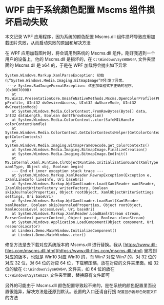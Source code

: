 # WPF 由于系统颜色配置 Mscms 组件损坏启动失败

本文记录 WPF 应用程序，因为系统的颜色配置 Mscms.dll 组件损坏导致应用加载图片失败，从而启动失败的原因和解决方法

<!--more-->

<!-- 博客 -->
<!-- 发布 -->

在 WPF 应用加载图片时，将会调用到系统的 Mscms.dll 组件。刚好我遇到一个用户的设备上，他的 Mscms.dll 是损坏的，在 `C:\Windows\SysWOW64\` 文件夹里面的 Mscms.dll 是 x64 的，于是在 WPF 加载将会抛出如下异常

```
System.Windows.Markup.XamlParseException: 初始化“System.Windows.Media.Imaging.BitmapImage”时引发了异常。
 ---> System.BadImageFormatException: 试图加载格式不正确的程序。 (0x8007000B)
   at MS.Win32.PresentationCore.UnsafeNativeMethods.Mscms.OpenColorProfile(PROFILE& pProfile, UInt32 dwDesiredAccess, UInt32 dwShareMode, UInt32 dwCreationMode)
   at System.Windows.Media.ColorContext.FromRawBytes(Byte[] data, Int32 dataLength, Boolean dontThrowException)
   at System.Windows.Media.ColorContext..ctor(SafeMILHandle colorContextHandle)
   at System.Windows.Media.ColorContext.GetColorContextsHelper(GetColorContextsDelegate getColorContexts)
   at System.Windows.Media.Imaging.BitmapFrameDecode.get_ColorContexts()
   at System.Windows.Media.Imaging.BitmapImage.FinalizeCreation()
   at System.Windows.Media.Imaging.BitmapImage.EndInit()
   at MS.Internal.Xaml.Runtime.ClrObjectRuntime.InitializationGuard(XamlType xamlType, Object obj, Boolean begin)
   --- End of inner exception stack trace ---
   at System.Windows.Markup.XamlReader.RewrapException(Exception e, IXamlLineInfo lineInfo, Uri baseUri)
   at System.Windows.Markup.WpfXamlLoader.Load(XamlReader xamlReader, IXamlObjectWriterFactory writerFactory, Boolean skipJournaledProperties, Object rootObject, XamlObjectWriterSettings settings, Uri baseUri)
   at System.Windows.Markup.WpfXamlLoader.LoadBaml(XamlReader xamlReader, Boolean skipJournaledProperties, Object rootObject, XamlAccessLevel accessLevel, Uri baseUri)
   at System.Windows.Markup.XamlReader.LoadBaml(Stream stream, ParserContext parserContext, Object parent, Boolean closeStream)
   at System.Windows.Application.LoadComponent(Object component, Uri resourceLocator)
   at Lindexi.Demo.MainWindow.InitializeComponent()
   at Lindexi.Demo.MainWindow..ctor()
```

修复方法是去下载对应系统版本的 Mscms.dll 进行替换。我从 [https://www.dll-files.com/mscms.dll.html](https://www.dll-files.com/mscms.dll.html) 里找到对应的版本，也就是 Win10 对应 Win10 的，而 Win7 对应 Win7 的，对 32 位的对应 32 位，对 64 位的对应 64 位，下载解压缩，放在对应的文件夹里面。如 32 位的放在 `C:\Windows\SysWOW64\` 文件夹，如 64 位的放在 `C:\Windows\System32\` 文件夹里面，替换原有文件即可

另外的可能由于 Mscms.dll 颜色配置导致起不来的，是在系统的颜色配置里面设置很诡异，解决方法是还原到默认。设置的入口还请自行搜 `配置显示器颜色配置文件` 的方法
